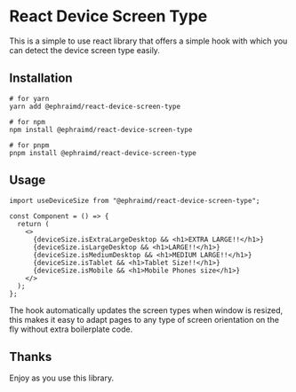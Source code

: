 # React Device Screen Type

This is a simple to use react library that offers a simple hook with which you
can detect the device screen type easily.

## Installation

```shell
# for yarn
yarn add @ephraimd/react-device-screen-type
```

```shell
# for npm
npm install @ephraimd/react-device-screen-type
```

```shell
# for pnpm
pnpm install @ephraimd/react-device-screen-type
```

## Usage

```tsx
import useDeviceSize from "@ephraimd/react-device-screen-type";

const Component = () => {
  return (
    <>
      {deviceSize.isExtraLargeDesktop && <h1>EXTRA LARGE!!</h1>}
      {deviceSize.isLargeDesktop && <h1>LARGE!!</h1>}
      {deviceSize.isMediumDesktop && <h1>MEDIUM LARGE!!</h1>}
      {deviceSize.isTablet && <h1>Tablet Size!!</h1>}
      {deviceSize.isMobile && <h1>Mobile Phones size</h1>}
    </>
  );
};
```

The hook automatically updates the screen types when window is resized, this makes it easy to adapt pages to any type of screen orientation on the fly without extra boilerplate code.

## Thanks
Enjoy as you use this library.